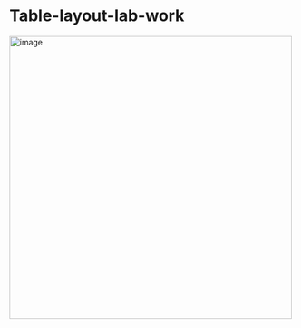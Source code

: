 # Table-layout-lab-work
<img width="498" alt="image" src="https://github.com/Shubhamkumar8789/Table-layout-lab-work/assets/129000347/9a551c80-aae6-4031-83f0-b6621a813cd3">
